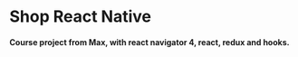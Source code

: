 # Shop React Native


#### Course project from Max, with react navigator 4, react, redux and hooks.


